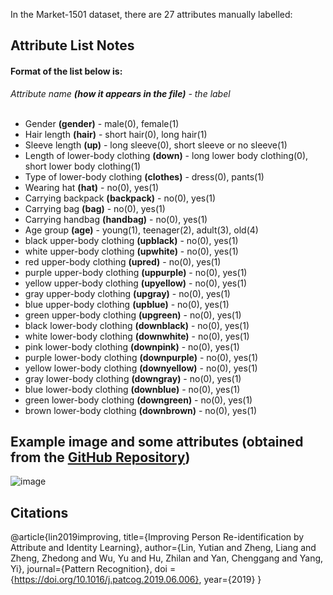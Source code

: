 In the Market-1501 dataset, there are 27 attributes manually labelled:

## Attribute List Notes
#### Format of the list below is: ####
*Attribute name **(how it appears in the file)** - the label*  
&nbsp;
* Gender **(gender)** - male(0), female(1)
* Hair length **(hair)** - short hair(0), long hair(1)
* Sleeve length **(up)** - long sleeve(0), short sleeve or no sleeve(1)
* Length of lower-body clothing **(down)** - long lower body clothing(0), short lower body clothing(1)
* Type of lower-body clothing **(clothes)** - dress(0), pants(1)
* Wearing hat **(hat)** - no(0), yes(1)
* Carrying backpack **(backpack)** - no(0), yes(1)
* Carrying bag **(bag)** - no(0), yes(1)
* Carrying handbag **(handbag)** - no(0), yes(1)
* Age group **(age)** - young(1), teenager(2), adult(3), old(4)
* black upper-body clothing **(upblack)** - no(0), yes(1)
* white upper-body clothing **(upwhite)** - no(0), yes(1)
* red upper-body clothing **(upred)** - no(0), yes(1)
* purple upper-body clothing **(uppurple)** - no(0), yes(1)
* yellow upper-body clothing **(upyellow)** - no(0), yes(1)
* gray upper-body clothing **(upgray)** - no(0), yes(1)
* blue upper-body clothing **(upblue)** - no(0), yes(1)
* green upper-body clothing **(upgreen)** - no(0), yes(1)
* black lower-body clothing **(downblack)** - no(0), yes(1)
* white lower-body clothing **(downwhite)** - no(0), yes(1)
* pink lower-body clothing **(downpink)** - no(0), yes(1)
* purple lower-body clothing **(downpurple)** - no(0), yes(1)
* yellow lower-body clothing **(downyellow)** - no(0), yes(1)
* gray lower-body clothing **(downgray)** - no(0), yes(1)
* blue lower-body clothing **(downblue)** - no(0), yes(1)
* green lower-body clothing **(downgreen)** - no(0), yes(1)
* brown lower-body clothing **(downbrown)** - no(0), yes(1)

## Example image and some attributes (obtained from the <a href = "https://github.com/vana77/Market-1501_Attribute">GitHub Repository</a>)
![image](https://user-images.githubusercontent.com/58268240/119695297-44049200-be0b-11eb-81bd-67627ce9cd76.png)

## Citations 
@article{lin2019improving,
  title={Improving Person Re-identification by Attribute and Identity Learning},
  author={Lin, Yutian and Zheng, Liang and Zheng, Zhedong and Wu, Yu and Hu, Zhilan and Yan, Chenggang and Yang, Yi},
  journal={Pattern Recognition},
  doi = {https://doi.org/10.1016/j.patcog.2019.06.006},
  year={2019}
}
